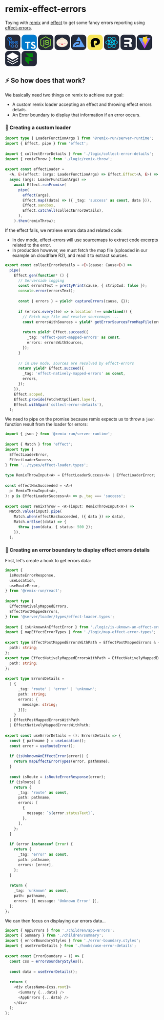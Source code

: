 # remix-effect-errors

Toying with [remix](https://remix.run/docs/en/main) and [effect](https://effect.website/docs/introduction) to get some fancy errors reporting using [effect-errors](https://github.com/jpb06/effect-errors).

<!-- readme-package-icons start -->

<p align="left"><a href="https://docs.github.com/en/actions" target="_blank"><img height="50" src="https://raw.githubusercontent.com/jpb06/jpb06/master/icons/GithubActions-Dark.svg" /></a>&nbsp;<a href="https://www.typescriptlang.org/docs/" target="_blank"><img height="50" src="https://raw.githubusercontent.com/jpb06/jpb06/master/icons/TypeScript.svg" /></a>&nbsp;<a href="https://nodejs.org/en/docs/" target="_blank"><img height="50" src="https://raw.githubusercontent.com/jpb06/jpb06/master/icons/NodeJS-Dark.svg" /></a>&nbsp;<a href="https://bun.sh/docs" target="_blank"><img height="50" src="https://raw.githubusercontent.com/jpb06/jpb06/master/icons/Bun-Dark.svg" /></a>&nbsp;<a href="https://biomejs.dev/guides/getting-started/" target="_blank"><img height="50" src="https://raw.githubusercontent.com/jpb06/jpb06/master/icons/Biome-Dark.svg" /></a>&nbsp;<a href="https://panda-css.com/docs/overview/getting-started/" target="_blank"><img height="50" src="https://raw.githubusercontent.com/jpb06/jpb06/master/icons/PandaCss.svg" /></a>&nbsp;<a href="https://reactjs.org/docs/getting-started.html" target="_blank"><img height="50" src="https://raw.githubusercontent.com/jpb06/jpb06/master/icons/React-Dark.svg" /></a>&nbsp;<a href="https://remix.run/docs/en/v1" target="_blank"><img height="50" src="https://raw.githubusercontent.com/jpb06/jpb06/master/icons/Remix-Dark.svg" /></a>&nbsp;<a href="https://vitejs.dev/guide/" target="_blank"><img height="50" src="https://raw.githubusercontent.com/jpb06/jpb06/master/icons/Vite-Dark.svg" /></a>&nbsp;<a href="https://www.effect.website/docs/quickstart" target="_blank"><img height="50" src="https://raw.githubusercontent.com/jpb06/jpb06/master/icons/Effect-Dark.svg" /></a>&nbsp;<a href="https://www.framer.com/motion/introduction/" target="_blank"><img height="50" src="https://raw.githubusercontent.com/jpb06/jpb06/master/icons/FramerMotion-Dark.svg" /></a></p>

<!-- readme-package-icons end -->

## ⚡ So how does that work?

We basically need two things on remix to achieve our goal:

- A custom remix loader accepting an effect and throwing effect errors details.
- An Error boundary to display that information if an error occurs.

### 🔶 Creating a custom loader

```typescript
import type { LoaderFunctionArgs } from '@remix-run/server-runtime';
import { Effect, pipe } from 'effect';

import { collectErrorDetails } from './logic/collect-error-details';
import { remixThrow } from './logic/remix-throw';

export const effectLoader =
  <A, E>(effect: (args: LoaderFunctionArgs) => Effect.Effect<A, E>) =>
  async (args: LoaderFunctionArgs) =>
    await Effect.runPromise(
      pipe(
        effect(args),
        Effect.map((data) => ({ _tag: 'success' as const, data })),
        Effect.sandbox,
        Effect.catchAll(collectErrorDetails),
      ),
    ).then(remixThrow);
```

If the effect fails, we retrieve errors data and related code: 

- In dev mode, effect-errors will use sourcemaps to extract code excerpts related to the error.
- In production however, we must fetch the map file (uploaded in our example on cloudflare R2), and read it to extract sources.

```typescript
export const collectErrorDetails = <E>(cause: Cause<E>) =>
  pipe(
    Effect.gen(function* () {
      // Serverside logging
      const errorsText = prettyPrint(cause, { stripCwd: false });
      console.error(errorsText);

      const { errors } = yield* captureErrors(cause, {});

      if (errors.every((e) => e.location !== undefined)) {
        // Fetch map file and resolve sourcemaps ...
        const errorsWithSources = yield* getErrorSourcesFromMapFile(errors);

        return yield* Effect.succeed({
          _tag: 'effect-post-mapped-errors' as const,
          errors: errorsWithSources,
        });
      }

      // in Dev mode, sources are resolved by effect-errors
      return yield* Effect.succeed({
        _tag: 'effect-natively-mapped-errors' as const,
        errors,
      });
    }),
    Effect.scoped,
    Effect.provide(FetchHttpClient.layer),
    Effect.withSpan('collect-error-details'),
  );

```

We need to pipe on the promise because remix expects us to throw a `json` function result from the loader for errors:

```typescript
import { json } from '@remix-run/server-runtime';

import { Match } from 'effect';
import type {
  EffectLoaderError,
  EffectLoaderSuccess,
} from '../types/effect-loader.types';

type RemixThrowInput<A> = EffectLoaderSuccess<A> | EffectLoaderError;

const effectHasSucceeded = <A>(
  p: RemixThrowInput<A>,
): p is EffectLoaderSuccess<A> => p._tag === 'success';

export const remixThrow = <A>(input: RemixThrowInput<A>) =>
  Match.value(input).pipe(
    Match.when(effectHasSucceeded, ({ data }) => data),
    Match.orElse((data) => {
      throw json(data, { status: 500 });
    }),
  );
```

### 🔶 Creating an error boundary to display effect errors details

First, let's create a hook to get errors data:

```typescript
import {
  isRouteErrorResponse,
  useLocation,
  useRouteError,
} from '@remix-run/react';

import type {
  EffectNativelyMappedErrors,
  EffectPostMappedErrors,
} from '@server/loader/types/effect-loader.types';

import { isUnknownAnEffectError } from './logic/is-uknown-an-effect-error.logic';
import { mapEffectErrorTypes } from './logic/map-effect-error-types';

export type EffectPostMappedErrorsWithPath = EffectPostMappedErrors & {
  path: string;
};
export type EffectNativelyMappedErrorsWithPath = EffectNativelyMappedErrors & {
  path: string;
};

export type ErrorsDetails =
  | {
      _tag: 'route' | 'error' | 'unknown';
      path: string;
      errors: {
        message: string;
      }[];
    }
  | EffectPostMappedErrorsWithPath
  | EffectNativelyMappedErrorsWithPath;

export const useErrorDetails = (): ErrorsDetails => {
  const { pathname } = useLocation();
  const error = useRouteError();

  if (isUnknownAnEffectError(error)) {
    return mapEffectErrorTypes(error, pathname);
  }

  const isRoute = isRouteErrorResponse(error);
  if (isRoute) {
    return {
      _tag: 'route' as const,
      path: pathname,
      errors: [
        {
          message: `${error.statusText}`,
        },
      ],
    };
  }

  if (error instanceof Error) {
    return {
      _tag: 'error' as const,
      path: pathname,
      errors: [error],
    };
  }

  return {
    _tag: 'unknown' as const,
    path: pathname,
    errors: [{ message: 'Unknown Error' }],
  };
};
```

We can then focus on displaying our errors data...

```typescript
import { AppErrors } from './children/app-errors';
import { Summary } from './children/summary';
import { errorBoundaryStyles } from './error-boundary.styles';
import { useErrorDetails } from './hooks/use-error-details';

export const ErrorBoundary = () => {
  const css = errorBoundaryStyles();

  const data = useErrorDetails();

  return (
    <div className={css.root}>
      <Summary {...data} />
      <AppErrors {...data} />
    </div>
  );
};
```
